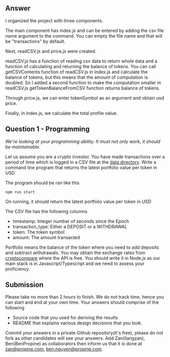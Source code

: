 ## Answer
I organized the project with three components.

The main component has index.js and can be entered by adding the csv file name argument to the command. 
You can empty the file name and that will be "transactions" by default.

Next, readCSV.js and price.js were created.

readCSV.js has a function of reading csv data to return whole data and a function of calculating and returning the balance of tokens.
You can call getCSVContents function of readCSV.js in index.js and calculate the balance of tokens, but this means that the amount of computation is doubled.
So I added a second function to make the computation smaller in readCSV.js
getTokenBalanceFromCSV function returns balance of tokens.

Through price.js, we can enter tokenSymbol as an argument and obtain usd price.

Finally, in index.js, we calculate the total profile value.

## Question 1 - Programming
_We're looking at your programming ability. It must not only work, it should be maintainable._

Let us assume you are a crypto investor. You have made transactions over a period of time which is logged in a CSV file at the [data directory](https://raw.githubusercontent.com/Propine/2b-boilerplate/master/data/transactions.csv). Write a command line program that returns the latest portfolio value per token in USD

The program should be ran like this

```
npm run start
```

On running, it should return the latest portfolio value per token in USD

The CSV file has the following columns
 - timestamp: Integer number of seconds since the Epoch
 - transaction_type: Either a DEPOSIT or a WITHDRAWAL
 - token: The token symbol
 - amount: The amount transacted

Portfolio means the balance of the token where you need to add deposits and subtract withdrawals. You may obtain the exchange rates from [cryptocompare](https://min-api.cryptocompare.com/documentation) where the API is free. You should write it in Node.js as our main stack is in Javascript/Typescript and we need to assess your proficiency.


## Submission

Please take no more than 2 hours to finish. We do not track time, hence you can start and end at your own time. Your answers should comprise of the following

  - Source code that you used for deriving the results
  - README that explains various design decisions that you took.

Commit your answers in a private Github repository(it's free), please do not fork as other candidates will see your answers. Add Zan(liangzan), Ben(BenPropine) as collaborators then inform us that it is done at zan@propine.com, ben.nguyen@propine.com.
